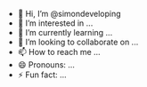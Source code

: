 - 👋 Hi, I’m @simondeveloping
- 👀 I’m interested in ...
- 🌱 I’m currently learning ...
- 💞️ I’m looking to collaborate on ...
- 📫 How to reach me ...
- 😄 Pronouns: ...
- ⚡ Fun fact: ...

<!---
simondeveloping/simondeveloping is a ✨ special ✨ repository because its `README.md` (this file) appears on your GitHub profile.
You can click the Preview link to take a look at your changes.
--->
